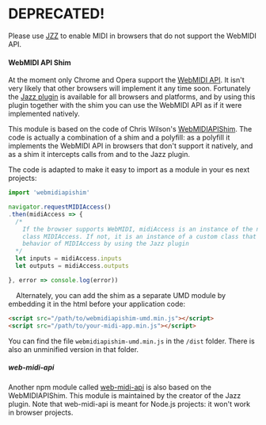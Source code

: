 # DEPRECATED!

Please use [JZZ](https://github.com/jazz-soft/JZZ) to enable MIDI in browsers that do not support the WebMIDI API.


#### WebMIDI API Shim

At the moment only Chrome and Opera support the [WebMIDI API](https://www.w3.org/TR/webmidi/). It isn't very likely that other browsers will implement it any time soon. Fortunately the [Jazz plugin](http://jazz-soft.net) is available for all browsers and platforms, and by using this plugin together with the shim you can use the WebMIDI API as if it were implemented natively.

This module is based on the code of Chris Wilson's [WebMIDIAPIShim](https://github.com/cwilso/WebMIDIAPIShim). The code is actually a combination of a shim and a polyfill: as a polyfill it implements the WebMIDI API in browsers that don't support it natively, and as a shim it intercepts calls from and to the Jazz plugin.

The code is adapted to make it easy to import as a module in your es next projects:


```javascript
import 'webmidiapishim'

navigator.requestMIDIAccess()
.then(midiAccess => {
  /*
    If the browser supports WebMIDI, midiAccess is an instance of the native
    class MIDIAccess. If not, it is an instance of a custom class that mimics the
    behavior of MIDIAccess by using the Jazz plugin
  */
  let inputs = midiAccess.inputs
  let outputs = midiAccess.outputs

}, error => console.log(error))
```
&nbsp;
&nbsp;
Alternately, you can add the shim as a separate UMD module by embedding it in the html before your application code:


```html
<script src="/path/to/webmidiapishim-umd.min.js"></script>
<script src="/path/to/your-midi-app.min.js"></script>
```
You can find the file `webmidiapishim-umd.min.js` in the `/dist` folder. There is also an unminified version in that folder.


##### web-midi-api

Another npm module called [web-midi-api](https://www.npmjs.com/package/web-midi-api) is also based on the WebMIDIAPIShim. This module is maintained by the creator of the Jazz plugin. Note that web-midi-api is meant for Node.js projects: it won't work in browser projects.
